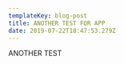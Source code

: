 ```yaml
---
templateKey: blog-post
title: ANOTHER TEST FOR APP
date: 2019-07-22T18:47:53.279Z
---
```

ANOTHER TEST
